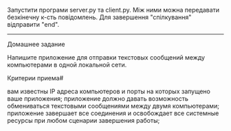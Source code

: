 Запустити програми server.py та client.py. Між ними можна передавати безкінечну к-сть повідомлень.
Для завершення "спілкування" відправити "end".
______________________________________________________________________________________
Домашнее задание

Напишите приложение для отправки текстовых сообщений между компьютерами в одной локальной сети.

Критерии приема#

вам известны IP адреса компьютеров и порты на которых запущено ваше приложения;
приложение должно давать возможность обмениваться текстовыми сообщениями между двумя компьютерами;
приложение завершает все соединения и освобождает все системные ресурсы при любом сценарии завершения работы;